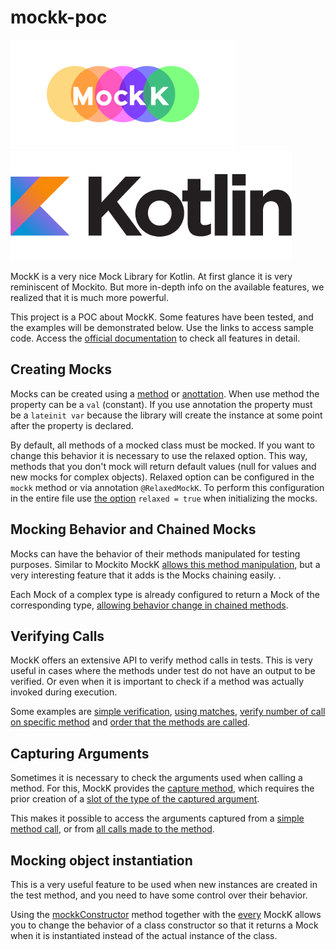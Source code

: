 # mockk-poc

![mockk-logo](media/mockk-logo.png) ![kotlin-logo](media/kotlin-logo.png)

MockK is a very nice Mock Library for Kotlin. At first glance it is very reminiscent of Mockito. But more in-depth info on the available features, we realized that it is much more powerful.

This project is a POC about MockK. Some features have been tested, and the examples will be demonstrated below. Use the links to access sample code. Access the [official documentation](https://mockk.io/) to check all features in detail.

## Creating Mocks

Mocks can be created using a [method](https://github.com/robsonbittencourt/mockk-poc/blob/main/src/test/kotlin/com/rbittencourt/mockkpoc/chainedmock/PersonTest.kt#L12) or [anottation](https://github.com/robsonbittencourt/mockk-poc/blob/main/src/test/kotlin/com/rbittencourt/mockkpoc/injectmocks/autowired/NotificationSenderTest.kt#L26). When use method the property can be a `val` (constant). If you use annotation the property must be a `lateinit var` because the library will create the instance at some point after the property is declared.

By default, all methods of a mocked class must be mocked. If you want to change this behavior it is necessary to use the relaxed option. This way, methods that you don't mock will return default values (null for values and new mocks for complex objects). Relaxed option can be configured in the `mockk` method or via annotation `@RelaxedMockK`. To perform this configuration in the entire file use [the option](https://github.com/robsonbittencourt/mockk-poc/blob/main/src/test/kotlin/com/rbittencourt/mockkpoc/injectmocks/autowired/NotificationSenderTest.kt#L30) `relaxed = true` when initializing the mocks.

## Mocking Behavior and Chained Mocks

Mocks can have the behavior of their methods manipulated for testing purposes. Similar to Mockito MockK [allows this method manipulation](https://github.com/robsonbittencourt/mockk-poc/blob/main/src/test/kotlin/com/rbittencourt/mockkpoc/chainedmock/PersonTest.kt#L11), but a very interesting feature that it adds is the Mocks chaining easily. .

Each Mock of a complex type is already configured to return a Mock of the corresponding type, [allowing behavior change in chained methods](https://github.com/robsonbittencourt/mockk-poc/blob/main/src/test/kotlin/com/rbittencourt/mockkpoc/chainedmock/PersonTest.kt#L21).

## Verifying Calls

MockK offers an extensive API to verify method calls in tests. This is very useful in cases where the methods under test do not have an output to be verified. Or even when it is important to check if a method was actually invoked during execution.

Some examples are [simple verification](https://github.com/robsonbittencourt/mockk-poc/blob/main/src/test/kotlin/com/rbittencourt/mockkpoc/verify/VerifyTest.kt#L29), [using matches](https://github.com/robsonbittencourt/mockk-poc/blob/main/src/test/kotlin/com/rbittencourt/mockkpoc/verify/VerifyTest.kt#L38), [verify number of call on specific method](https://github.com/robsonbittencourt/mockk-poc/blob/main/src/test/kotlin/com/rbittencourt/mockkpoc/verify/VerifyTest.kt#L47) and [order that the methods are called](https://github.com/robsonbittencourt/mockk-poc/blob/main/src/test/kotlin/com/rbittencourt/mockkpoc/verify/VerifyTest.kt#L57). 

## Capturing Arguments

Sometimes it is necessary to check the arguments used when calling a method. For this, MockK provides the [capture method](https://github.com/robsonbittencourt/mockk-poc/blob/main/src/test/kotlin/com/rbittencourt/mockkpoc/capturing/CapturingArgumentsTest.kt#L34), which requires the prior creation of a [slot of the type of the captured argument](https://github.com/robsonbittencourt/mockk-poc/blob/main/src/test/kotlin/com/rbittencourt/mockkpoc/capturing/CapturingArgumentsTest.kt#L33).

This makes it possible to access the arguments captured from a [simple method call](https://github.com/robsonbittencourt/mockk-poc/blob/main/src/test/kotlin/com/rbittencourt/mockkpoc/capturing/CapturingArgumentsTest.kt#L38), or from [all calls made to the method](https://github.com/robsonbittencourt/mockk-poc/blob/main/src/test/kotlin/com/rbittencourt/mockkpoc/capturing/CapturingArgumentsTest.kt#L54).

## Mocking object instantiation

This is a very useful feature to be used when new instances are created in the test method, and you need to have some control over their behavior.

Using the [mockkConstructor](https://github.com/robsonbittencourt/mockk-poc/blob/main/src/test/kotlin/com/rbittencourt/mockkpoc/mocknewobject/CalculatorTest.kt#L12) method together with the [every](https://github.com/robsonbittencourt/mockk-poc/blob/main/src/test/kotlin/com/rbittencourt/mockkpoc/mocknewobject/CalculatorTest.kt#L13) MockK allows you to change the behavior of a class constructor so that it returns a Mock when it is instantiated instead of the actual instance of the class.